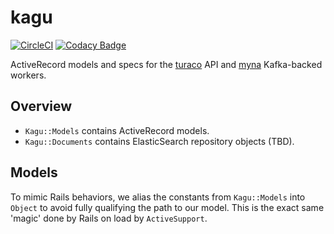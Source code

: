 # kagu
[![CircleCI](https://circleci.com/gh/birdfeed/kagu.svg?style=shield)](https://circleci.com/gh/birdfeed/kagu)
[![Codacy Badge](https://api.codacy.com/project/badge/Grade/85a7a177226f4eb5acfafa89c04c8be2)](https://www.codacy.com/app/birdfeed/kagu?utm_source=github.com&amp;utm_medium=referral&amp;utm_content=birdfeed/kagu&amp;utm_campaign=Badge_Grade)

ActiveRecord models and specs for the [turaco](https://github.com/birdfeed/turaco) API and [myna](https://github.com/birdfeed/myna) Kafka-backed workers.

## Overview

- `Kagu::Models` contains ActiveRecord models.
- `Kagu::Documents` contains ElasticSearch repository objects (TBD).

## Models

To mimic Rails behaviors, we alias the constants from `Kagu::Models` into `Object` to avoid fully qualifying the path to our model. This is the exact same 'magic' done by Rails on load by `ActiveSupport`. 
